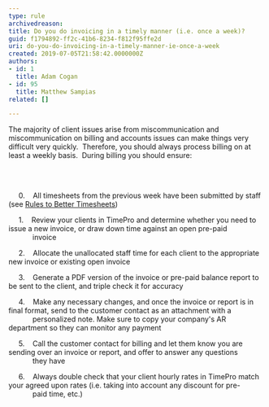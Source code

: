 ```yaml
---
type: rule
archivedreason: 
title: Do you do invoicing in a timely manner (i.e. once a week)?
guid: f1794892-ff2c-41b6-8234-f812f95ffe2d
uri: do-you-do-invoicing-in-a-timely-manner-ie-once-a-week
created: 2019-07-05T21:58:42.0000000Z
authors:
- id: 1
  title: Adam Cogan
- id: 95
  title: Matthew Sampias
related: []

---
```



<p>The majority of client issues arise from miscommunication and miscommunication on billing and accounts issues can make things very difficult very quickly.&#160;&#160;Therefore, you should always process billing on at least a weekly basis.&#160;&#160;During billing you should ensure&#58;​<br></p>
<br><excerpt class='endintro'></excerpt><br>
<p>&#160; &#160;&#160; 0. &#160;&#160; All timesheets from the previous week have been submitted by staff (see <a href="/_layouts/15/FIXUPREDIRECT.ASPX?WebId=3dfc0e07-e23a-4cbb-aac2-e778b71166a2&amp;TermSetId=07da3ddf-0924-4cd2-a6d4-a4809ae20160&amp;TermId=cb136e2c-2bd9-47d0-adb6-8f905dc7b828">Rules to Better Timesheets</a>)&#160;</p><p>&#160; &#160;&#160; 1. &#160;&#160; Review your clients in TimePro and determine whether you need to issue a new invoice, or draw down time against an open pre-paid &#160; &#160; &#160;<br>&#160; &#160; &#160; &#160; &#160; &#160; invoice</p><p>&#160; &#160;&#160; 2. &#160;&#160; Allocate the unallocated staff time for each client to the appropriate new invoice or existing open invoice</p><p>&#160; &#160;&#160; 3. &#160;&#160; Generate a PDF version of the invoice or pre-paid balance report to be sent to the client, and triple check it for accuracy</p><p>&#160; &#160;&#160; 4. &#160;&#160; Make any necessary changes, and once the invoice or report is in final format, send to the customer contact as an attachment with a &#160; &#160; &#160;&#160;<br>&#160; &#160; &#160; &#160; &#160; &#160; personalized note. Make sure to copy your company's AR department so they can monitor any payment&#160;</p><p>&#160; &#160;&#160; 5. &#160;&#160; Call the customer contact for billing and let them know you are sending over an invoice or report, and offer to answer any questions&#160;<br>&#160; &#160; &#160; &#160; &#160; &#160; they have</p><p>&#160; &#160;&#160; 6. &#160;&#160; Always double check that your client hourly rates in TimePro match your agreed upon rates (i.e. taking into account any discount for pre-<br>&#160; &#160; &#160; &#160; &#160; &#160; paid time, etc.)​</p><br>


